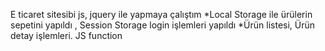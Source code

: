 E ticaret sitesibi js, jquery ile yapmaya çalıştım
*Local Storage ile ürülerin sepetini yapıldı , Session Storage login işlemleri yapıldı
*Ürün listesi, Ürün detay işlemleri.
 JS function
